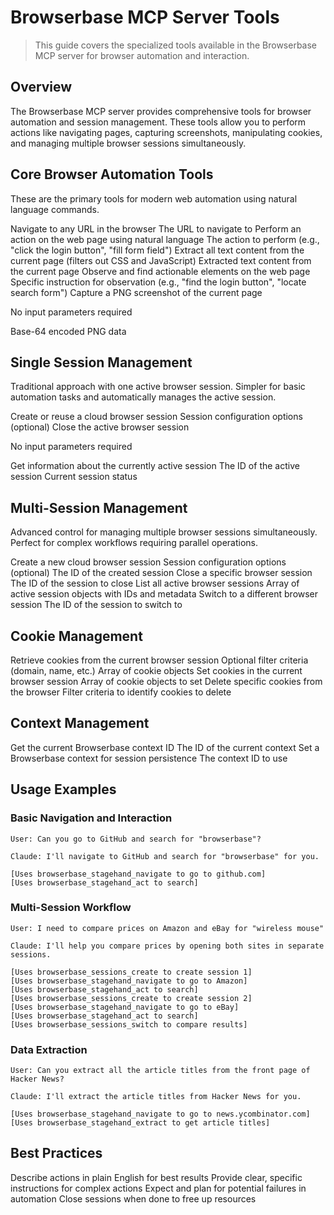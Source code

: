 # Browserbase MCP Server Tools

> This guide covers the specialized tools available in the Browserbase MCP server for browser automation and interaction.

## Overview

The Browserbase MCP server provides comprehensive tools for browser automation and session management. These tools allow you to perform actions like navigating pages, capturing screenshots, manipulating cookies, and managing multiple browser sessions simultaneously.

## Core Browser Automation Tools

These are the primary tools for modern web automation using natural language commands.

<Accordion title="browserbase_stagehand_navigate">
  Navigate to any URL in the browser

  <ParamField path="url" type="string" required>
    The URL to navigate to
  </ParamField>
</Accordion>

<Accordion title="browserbase_stagehand_act">
  Perform an action on the web page using natural language

  <ParamField path="action" type="string" required>
    The action to perform (e.g., "click the login button", "fill form field")
  </ParamField>
</Accordion>

<Accordion title="browserbase_stagehand_extract">
  Extract all text content from the current page (filters out CSS and JavaScript)

  <ParamField path="instruction" type="string">
    Extracted text content from the current page
  </ParamField>
</Accordion>

<Accordion title="browserbase_stagehand_observe">
  Observe and find actionable elements on the web page

  <ParamField path="instruction" type="string" required>
    Specific instruction for observation (e.g., "find the login button", "locate search form")
  </ParamField>
</Accordion>

<Accordion title="browserbase_screenshot">
  Capture a PNG screenshot of the current page

  <Info>No input parameters required</Info>

  <ResponseField name="image" type="string">
    Base-64 encoded PNG data
  </ResponseField>
</Accordion>

## Single Session Management

Traditional approach with one active browser session. Simpler for basic automation tasks and automatically manages the active session.

<Accordion title="browserbase_session_create">
  Create or reuse a cloud browser session

  <ParamField path="options" type="object">
    Session configuration options (optional)
  </ParamField>
</Accordion>

<Accordion title="browserbase_session_close">
  Close the active browser session

  <Info>No input parameters required</Info>
</Accordion>

<Accordion title="browserbase_session_get_active">
  Get information about the currently active session

  <ResponseField name="sessionId" type="string">
    The ID of the active session
  </ResponseField>
  
  <ResponseField name="status" type="string">
    Current session status
  </ResponseField>
</Accordion>

## Multi-Session Management

Advanced control for managing multiple browser sessions simultaneously. Perfect for complex workflows requiring parallel operations.

<Accordion title="browserbase_sessions_create">
  Create a new cloud browser session

  <ParamField path="options" type="object">
    Session configuration options (optional)
  </ParamField>

  <ResponseField name="sessionId" type="string">
    The ID of the created session
  </ResponseField>
</Accordion>

<Accordion title="browserbase_sessions_close">
  Close a specific browser session

  <ParamField path="sessionId" type="string" required>
    The ID of the session to close
  </ParamField>
</Accordion>

<Accordion title="browserbase_sessions_list">
  List all active browser sessions

  <ResponseField name="sessions" type="array">
    Array of active session objects with IDs and metadata
  </ResponseField>
</Accordion>

<Accordion title="browserbase_sessions_switch">
  Switch to a different browser session

  <ParamField path="sessionId" type="string" required>
    The ID of the session to switch to
  </ParamField>
</Accordion>

## Cookie Management

<Accordion title="browserbase_cookies_get">
  Retrieve cookies from the current browser session

  <ParamField path="filter" type="object">
    Optional filter criteria (domain, name, etc.)
  </ParamField>

  <ResponseField name="cookies" type="array">
    Array of cookie objects
  </ResponseField>
</Accordion>

<Accordion title="browserbase_cookies_set">
  Set cookies in the current browser session

  <ParamField path="cookies" type="array" required>
    Array of cookie objects to set
  </ParamField>
</Accordion>

<Accordion title="browserbase_cookies_delete">
  Delete specific cookies from the browser

  <ParamField path="filter" type="object" required>
    Filter criteria to identify cookies to delete
  </ParamField>
</Accordion>

## Context Management

<Accordion title="browserbase_context_get">
  Get the current Browserbase context ID

  <ResponseField name="contextId" type="string">
    The ID of the current context
  </ResponseField>
</Accordion>

<Accordion title="browserbase_context_set">
  Set a Browserbase context for session persistence

  <ParamField path="contextId" type="string" required>
    The context ID to use
  </ParamField>
</Accordion>

## Usage Examples

### Basic Navigation and Interaction

```
User: Can you go to GitHub and search for "browserbase"?

Claude: I'll navigate to GitHub and search for "browserbase" for you.

[Uses browserbase_stagehand_navigate to go to github.com]
[Uses browserbase_stagehand_act to search]
```

### Multi-Session Workflow

```
User: I need to compare prices on Amazon and eBay for "wireless mouse"

Claude: I'll help you compare prices by opening both sites in separate sessions.

[Uses browserbase_sessions_create to create session 1]
[Uses browserbase_stagehand_navigate to go to Amazon]
[Uses browserbase_stagehand_act to search]
[Uses browserbase_sessions_create to create session 2]
[Uses browserbase_stagehand_navigate to go to eBay]
[Uses browserbase_stagehand_act to search]
[Uses browserbase_sessions_switch to compare results]
```

### Data Extraction

```
User: Can you extract all the article titles from the front page of Hacker News?

Claude: I'll extract the article titles from Hacker News for you.

[Uses browserbase_stagehand_navigate to go to news.ycombinator.com]
[Uses browserbase_stagehand_extract to get article titles]
```

## Best Practices

<CardGroup cols={2}>
  <Card title="Use Natural Language" icon="comment">
    Describe actions in plain English for best results
  </Card>

  <Card title="Be Specific" icon="bullseye">
    Provide clear, specific instructions for complex actions
  </Card>

  <Card title="Handle Errors" icon="shield-exclamation">
    Expect and plan for potential failures in automation
  </Card>

  <Card title="Manage Sessions" icon="layer-group">
    Close sessions when done to free up resources
  </Card>
</CardGroup>